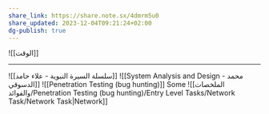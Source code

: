```yaml
---
share_link: https://share.note.sx/4dmrm5u0
share_updated: 2023-12-04T09:21:24+02:00
dg-publish: true
---
```

![[الوقت]]

---

![[سلسلة السيرة النبوية - علاء حامد]]
![[System Analysis and Design - محمد الدسوقي]]
![[Penetration Testing (bug hunting)]]
Some ![[الملخصات والفوائد/Penetration Testing (bug hunting)/Entry Level Tasks/Network Task/Network Task|Network]]